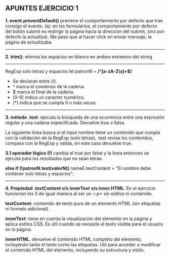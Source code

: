 ## APUNTES EJERCICIO 1

**1. event.preventDefault()**
previene el comportamiento por defecto que trae consigo el evento. (ej: en los formularios, el comportamiento por defecto del botón submit es redirigir la página hacia la dirección del submit, sino por defecto la actualiza).
Me pasó que al hacer click en enviar mensaje, la página de actualizaba.

------------
**2. trim()**: elimina los espacios en blanco en ambos extremos del string

------------
RegExp solo letras y espacios 
let patronN =  **/^[a-zA-Z\s]+$/**

- Se declaran entre (/).
- ^ marca el comienzo de la cadena.
- $ marca el final de la cadena.
- [0-9] indica un caracter numérico.
- (*) indica que se cumpla 0 o más veces.
------------

**3. método .test**: ejecuta la búsqueda de una ocurrencia entre una expresión regular y una cadena especificada. Devuelve true o false.

La siguiente línea busca si el input nombre tiene un contenido que cumpla con la validación de la RegExp (solo letras), .test revisa los contenidos, compara con la RegExp y valida, en este caso devuelve true.

**3.1 operador lógico (!)** cambia el true por false y la línea entonces se ejecuta para los resultados que no sean letras.

**else if (!patronN.test(valorN))**
nameE.textContent = "El nombre debe contener solo letras y espacios";

------------

**4. Propiedad .textContent v/s innerText v/s inner.HTML**:
En el ejercicio funcionan los 3 de igual manera al ser un *<.p>*
 sin estilos ni contenido.

**textContent**: contenido de texto puro de un elemento HTML (sin etiquetas ni formato adicional).

**innerText**: tiene en cuenta la visualización del elemento en la página y aplica estilos CSS. Es útil cuando se necesita el texto visible para el usuario en la página.

**innerHTML**. devuelve el contenido HTML completo del elemento, incluyendo tanto el texto como las etiquetas. Útil para acceder o modificar el contenido HTML del elemento, incluyendo su estructura y estilo.


